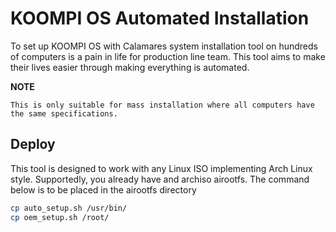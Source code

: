 # KOOMPI OS Automated Installation

To set up KOOMPI OS with Calamares system installation tool on hundreds of computers is a pain in life for production line team. This tool aims to make their lives easier through making everything is automated.

**NOTE**

    This is only suitable for mass installation where all computers have the same specifications.

## Deploy

This tool is designed to work with any Linux ISO implementing Arch Linux style. Supportedly, you already have and archiso airootfs. The command below is to be placed in the airootfs directory

```bash
cp auto_setup.sh /usr/bin/
cp oem_setup.sh /root/
```
